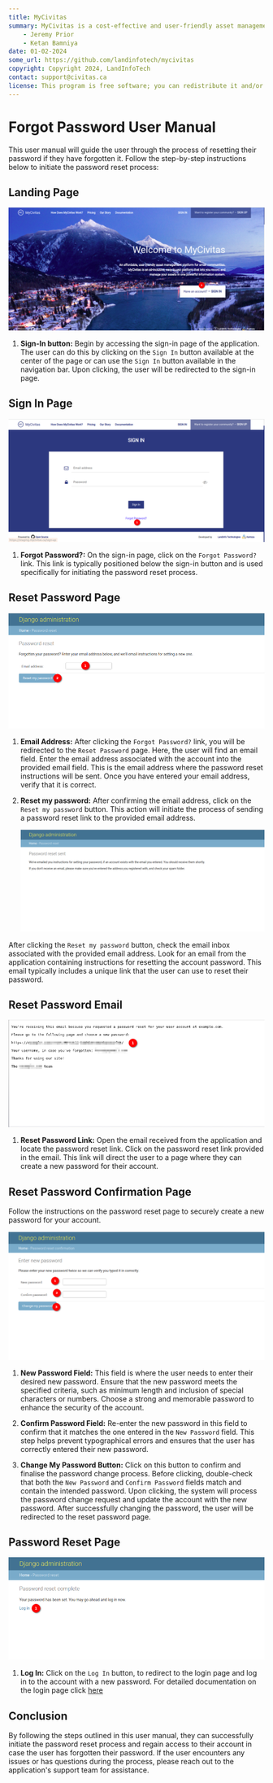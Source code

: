 ```yaml
---
title: MyCivitas
summary: MyCivitas is a cost-effective and user-friendly asset management platform designed specifically for small communities. This comprehensive solution offers an all-inclusive and easy-to-use platform, empowering users to efficiently record and manage their assets within a powerful information system. With MyCivitas, communities can streamline their asset management processes, ensuring a seamless and effective approach to organising and overseeing their valuable resources.
    - Jeremy Prior
    - Ketan Bamniya
date: 01-02-2024
some_url: https://github.com/landinfotech/mycivitas
copyright: Copyright 2024, LandInfoTech
contact: support@civitas.ca
license: This program is free software; you can redistribute it and/or modify it under the terms of the GNU Affero General Public License as published by the Free Software Foundation; either version 3 of the License, or (at your option) any later version.
---
```



# Forgot Password User Manual

This user manual will guide the user through the process of resetting their password if they have forgotten it. Follow the step-by-step instructions below to initiate the password reset process:

## Landing Page

![landing page](./img/forgot-password-1.png)

1. **Sign-In button:** Begin by accessing the sign-in page of the application. The user can do this by clicking on the `Sign In` button available at the center of the page or can use the `Sign In` button available in the navigation bar. Upon clicking, the user will be redirected to the sign-in page.

## Sign In Page

![sign-in page](./img/forgot-password-2.png)

1. **Forgot Password?:** On the sign-in page, click on the `Forgot Password?` link. This link is typically positioned below the sign-in button and is used specifically for initiating the password reset process.

## Reset  Password Page

![reset password page](./img/forgot-password-3.png)

1. **Email Address:** After clicking the `Forgot Password?` link, you will be redirected to the `Reset Password` page. Here, the user will find an email field. Enter the email address associated with the account into the provided email field. This is the email address where the password reset instructions will be sent. Once you have entered your email address, verify that it is correct.

2. **Reset my password:** After confirming the email address, click on the `Reset my password` button. This action will initiate the process of sending a password reset link to the provided email address.

    ![reset password page](./img/forgot-password-4.png)

After clicking the `Reset my password` button, check the email inbox associated with the provided email address. Look for an email from the application containing instructions for resetting the account password. This email typically includes a unique link that the user can use to reset their password.

## Reset Password Email

![reset password email](./img/forgot-password-5.png)

1. **Reset Password Link:** Open the email received from the application and locate the password reset link. Click on the password reset link provided in the email. This link will direct the user to a page where they can create a new password for their account.

## Reset Password Confirmation Page

Follow the instructions on the password reset page to securely create a new password for your account.

![reset password confirmation](./img/forgot-password-6.png)

1. **New Password Field:** This field is where the user needs to enter their desired new password. Ensure that the new password meets the specified criteria, such as minimum length and inclusion of special characters or numbers. Choose a strong and memorable password to enhance the security of the account.

2. **Confirm Password Field:** Re-enter the new password in this field to confirm that it matches the one entered in the `New Password` field. This step helps prevent typographical errors and ensures that the user has correctly entered their new password.

3. **Change My Password Button:** Click on this button to confirm and finalise the password change process. Before clicking, double-check that both the `New Password` and `Confirm Password` fields match and contain the intended password. Upon clicking, the system will process the password change request and update the account with the new password. After successfully changing the password, the user will be redirected to the reset password page.

## Password Reset Page

![reset password](./img/forgot-password-7.png)

1. **Log In:** Click on the `Log In` button, to redirect to the login page and log in to the account with a new password. For detailed documentation on the login page click [here](./sign-in.md)

## Conclusion

By following the steps outlined in this user manual, they can successfully initiate the password reset process and regain access to their account in case the user has forgotten their password. If the user encounters any issues or has questions during the process, please reach out to the application's support team for assistance.
